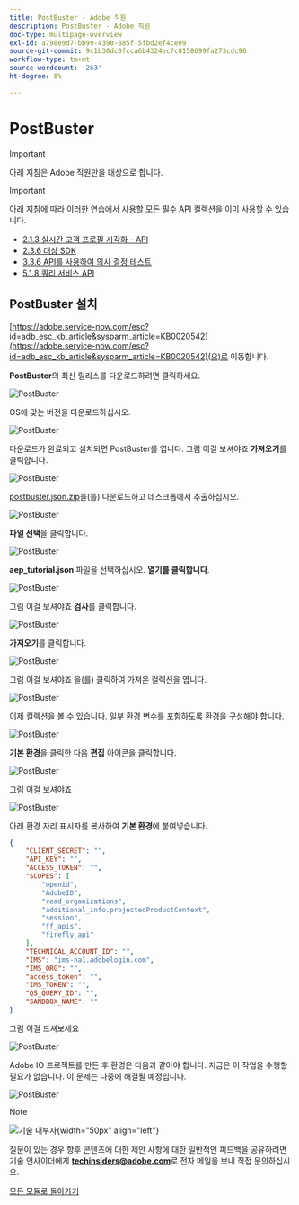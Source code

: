 ```yaml
---
title: PostBuster - Adobe 직원
description: PostBuster - Adobe 직원
doc-type: multipage-overview
exl-id: a798e9d7-bb99-4390-885f-5fbd2ef4cee9
source-git-commit: 9c1b30dc0fcca6b4324ec7c8158699fa273cdc90
workflow-type: tm+mt
source-wordcount: '263'
ht-degree: 0%

---
```


# PostBuster

>[!IMPORTANT]
>
>아래 지침은 Adobe 직원만을 대상으로 합니다.

>[!IMPORTANT]
>
>아래 지침에 따라 이러한 연습에서 사용할 모든 필수 API 컬렉션을 이미 사용할 수 있습니다.
>
>- [2.1.3 실시간 고객 프로필 시각화 - API](./modules/rtcdp-b2c/module2.1/ex3.md)
>- [2.3.6 대상 SDK](./modules/rtcdp-b2c/module2.3/ex6.md)
>- [3.3.6 API를 사용하여 의사 결정 테스트](./modules/ajo-b2c/module3.3/ex6.md)
>- [5.1.8 쿼리 서비스 API](./modules/datadistiller/module5.1/ex8.md)

## PostBuster 설치

[https://adobe.service-now.com/esc?id=adb_esc_kb_article&sysparm_article=KB0020542](https://adobe.service-now.com/esc?id=adb_esc_kb_article&sysparm_article=KB0020542)(으)로 이동합니다.

**PostBuster**&#x200B;의 최신 릴리스를 다운로드하려면 클릭하세요.

![PostBuster](./assets/images/pb1.png)

OS에 맞는 버전을 다운로드하십시오.

![PostBuster](./assets/images/pb2.png)

다운로드가 완료되고 설치되면 PostBuster를 엽니다. 그럼 이걸 보셔야죠 **가져오기**&#x200B;를 클릭합니다.

![PostBuster](./assets/images/pb3.png)

[postbuster.json.zip](./assets/postman/postbuster.json.zip)을(를) 다운로드하고 데스크톱에서 추출하십시오.

![PostBuster](./assets/images/pbpb.png)

**파일 선택**&#x200B;을 클릭합니다.

![PostBuster](./assets/images/pb4.png)

**aep_tutorial.json** 파일을 선택하십시오. **열기를 클릭합니다**.

![PostBuster](./assets/images/pb5.png)

그럼 이걸 보셔야죠 **검사**&#x200B;를 클릭합니다.

![PostBuster](./assets/images/pb6.png)

**가져오기**&#x200B;를 클릭합니다.

![PostBuster](./assets/images/pb7.png)

그럼 이걸 보셔야죠 을(를) 클릭하여 가져온 컬렉션을 엽니다.

![PostBuster](./assets/images/pb8.png)

이제 컬렉션을 볼 수 있습니다. 일부 환경 변수를 포함하도록 환경을 구성해야 합니다.

![PostBuster](./assets/images/pb9.png)

**기본 환경**&#x200B;을 클릭한 다음 **편집** 아이콘을 클릭합니다.

![PostBuster](./assets/images/pb10.png)

그럼 이걸 보셔야죠

![PostBuster](./assets/images/pb11.png)

아래 환경 자리 표시자를 복사하여 **기본 환경**&#x200B;에 붙여넣습니다.

```json
{
	"CLIENT_SECRET": "",
	"API_KEY": "",
	"ACCESS_TOKEN": "",
	"SCOPES": [
		"openid",
		"AdobeID",
		"read_organizations",
		"additional_info.projectedProductContext",
		"session",
		"ff_apis",
		"firefly_api"
	],
	"TECHNICAL_ACCOUNT_ID": "",
	"IMS": "ims-na1.adobelogin.com",
	"IMS_ORG": "",
	"access_token": "",
	"IMS_TOKEN": "",
	"QS_QUERY_ID": "",
	"SANDBOX_NAME": ""
}
```

그럼 이걸 드셔보세요

![PostBuster](./assets/images/pb12.png)

Adobe IO 프로젝트를 만든 후 환경은 다음과 같아야 합니다. 지금은 이 작업을 수행할 필요가 없습니다. 이 문제는 나중에 해결될 예정입니다.

![PostBuster](./assets/images/pb13.png)

>[!NOTE]
>
>![기술 내부자](./assets/images/techinsiders.png){width="50px" align="left"}
>
>질문이 있는 경우 향후 콘텐츠에 대한 제안 사항에 대한 일반적인 피드백을 공유하려면 기술 인사이더에게 **techinsiders@adobe.com**&#x200B;로 전자 메일을 보내 직접 문의하십시오.

[모든 모듈로 돌아가기](./overview.md)

